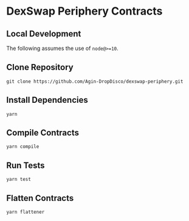 # DexSwap Periphery Contracts

## Local Development

The following assumes the use of `node@>=10`.

## Clone Repository

`git clone https://github.com/Agin-DropDisco/dexswap-periphery.git`

## Install Dependencies

`yarn`

## Compile Contracts

`yarn compile`

## Run Tests

`yarn test`

## Flatten Contracts

`yarn flattener`

